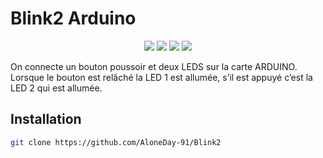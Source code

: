 # Blink2 Arduino

<p align="center">
  <a href="https://www.python.org/"><img src="https://img.shields.io/badge/Made%20with-C++-1f425f.svg"/></a>
  <a href="https://github.com/AloneDay-91/Blink/releases"><img src="https://img.shields.io/github/downloads/AloneDay-91/Project-QR-Code-Python/total.svg"/></a>
  <a href="https://github.com/AloneDay-91/Blink/releases/tag/v1.0.0"><img src="https://badge.fury.io/gh/AloneDay-91%2FProject-QR-Code-Python.svg"/></a>
  <a href="https://github.com/ellerbrock/open-source-badges/"><img src="https://badges.frapsoft.com/os/v1/open-source.svg?v=103"/></a>
</p>

On connecte un bouton poussoir et deux LEDS sur la carte ARDUINO. Lorsque le bouton est relâché la LED 1 est allumée, s’il est appuyé c’est la LED 2 qui est allumée.

## Installation
```bash
git clone https://github.com/AloneDay-91/Blink2
```
